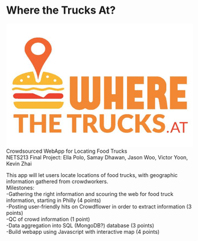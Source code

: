 # Where the Trucks At? <br />
![alt text](trucks.png "Example Interface")<br />
Crowdsourced WebApp for Locating Food Trucks<br />
NETS213 Final Project: Ella Polo, Samay Dhawan, Jason Woo, Victor Yoon, Kevin Zhai<br />

This app will let users locate locations of food trucks, with geographic information gathered from crowdworkers. <br />
Milestones: <br />
-Gathering the right information and scouring the web for food truck information, starting in Philly (4 points) <br />
-Posting user-friendly hits on Crowdflower in order to extract information (3 points)  <br />
-QC of crowd information (1 point)  <br />
-Data aggregation into SQL (MongoDB?) database (3 points) <br />
-Build webapp using Javascript with interactive map (4 points) <br />

